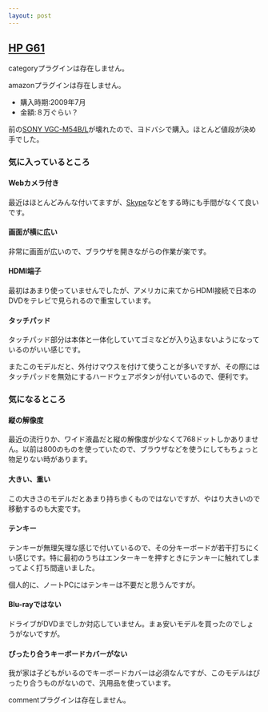 ```yaml
---
layout: post
---
```

<h2><a href="/?page=HP+G61" class="wikipage">HP G61</a></h2>
<p><span class="error">categoryプラグインは存在しません。</span></p>
<p><span class="error">amazonプラグインは存在しません。</span></p>
<ul>
<li>購入時期:2009年7月</li>
<li>金額:８万ぐらい？</li>
</ul>
<p>前の<a href="/?page=SONY+VGC%2DM54B%2FL" class="wikipage">SONY VGC-M54B/L</a>が壊れたので、ヨドバシで購入。ほとんど値段が決め手でした。</p>
<h3>気に入っているところ</h3>
<h4>Webカメラ付き</h4>
<p>最近はほとんどみんな付いてますが、<a href="http://www.skype.com/intl/ja/">Skype</a>などをする時にも手間がなくて良いです。</p>
<h4>画面が横に広い</h4>
<p>非常に画面が広いので、ブラウザを開きながらの作業が楽です。</p>
<h4>HDMI端子</h4>
<p>最初はあまり使っていませんでしたが、アメリカに来てからHDMI接続で日本のDVDをテレビで見られるので重宝しています。</p>
<h4>タッチパッド</h4>
<p>タッチパッド部分は本体と一体化していてゴミなどが入り込まないようになっているのがいい感じです。</p>
<p>またこのモデルだと、外付けマウスを付けて使うことが多いですが、その際にはタッチパッドを無効にするハードウェアボタンが付いているので、便利です。</p>
<h3>気になるところ</h3>
<h4>縦の解像度</h4>
<p>最近の流行りか、ワイド液晶だと縦の解像度が少なくて768ドットしかありません。以前は800のものを使っていたので、ブラウザなどを使うにしてもちょっと物足りない時があります。</p>
<h4>大きい、重い</h4>
<p>この大きさのモデルだとあまり持ち歩くものではないですが、やはり大きいので移動するのも大変です。</p>
<h4>テンキー</h4>
<p>テンキーが無理矢理な感じで付いているので、その分キーボードが若干打ちにくい感じです。特に最初のうちはエンターキーを押すときにテンキーに触れてしまってよく打ち間違いました。</p>
<p>個人的に、ノートPCにはテンキーは不要だと思うんですが。</p>
<h4>Blu-rayではない</h4>
<p>ドライブがDVDまでしか対応していません。まぁ安いモデルを買ったのでしょうがないですが。</p>
<h4>ぴったり合うキーボードカバーがない</h4>
<p>我が家は子どもがいるのでキーボードカバーは必須なんですが、このモデルはぴったり合うものがないので、汎用品を使っています。</p>
<p><span class="error">commentプラグインは存在しません。</span> </p>
